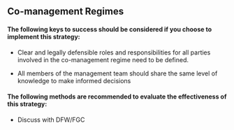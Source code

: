 ## Co-management Regimes
#### The following keys to success should be considered if you choose to implement this strategy:
- Clear and legally defensible roles and responsibilities for all parties involved in the co-management regime need to be defined.

- All members of the management team should share the same level of knowledge to make informed decisions

#### The following methods are recommended to evaluate the effectiveness of this strategy:
- Discuss with DFW/FGC
